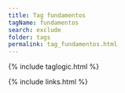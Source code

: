 ```yaml
---
title: Tag fundamentos
tagName: fundamentos
search: exclude
folder: tags
permalink: tag_fundamentos.html
---
```

{% include taglogic.html %}

{% include links.html %}